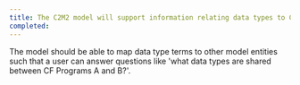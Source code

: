 ```yaml
---
title: The C2M2 model will support information relating data types to CF programs
completed:
---
```



The model should be able to map data type terms to other model entities such that a user can answer questions like 'what data types are shared between CF Programs A and B?'.
